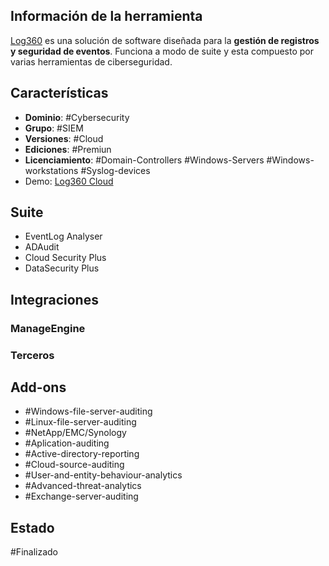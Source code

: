 ## Información de la herramienta

[Log360](https://www.manageengine.com/log-management/help/) es una solución de software diseñada para la **gestión de registros y seguridad de eventos**. Funciona a modo de suite y esta compuesto por varias herramientas de ciberseguridad.

## Características

+ **Dominio**: #Cybersecurity 
+ **Grupo**: #SIEM
+ **Versiones**: #Cloud
+ **Ediciones**: #Premiun 
+ **Licenciamiento**: #Domain-Controllers #Windows-Servers #Windows-workstations #Syslog-devices 
+ Demo:  [Log360 Cloud](https://log360cloud.manageengine.com/demo)
## Suite 

+ EventLog Analyser
+ ADAudit
+ Cloud Security Plus
+ DataSecurity Plus

## Integraciones
### ManageEngine

### Terceros

## Add-ons

+ #Windows-file-server-auditing 
+ #Linux-file-server-auditing 
+ #NetApp/EMC/Synology 
+ #Aplication-auditing 
+ #Active-directory-reporting
+ #Cloud-source-auditing 
+ #User-and-entity-behaviour-analytics
+ #Advanced-threat-analytics 
+ #Exchange-server-auditing

## Estado

#Finalizado